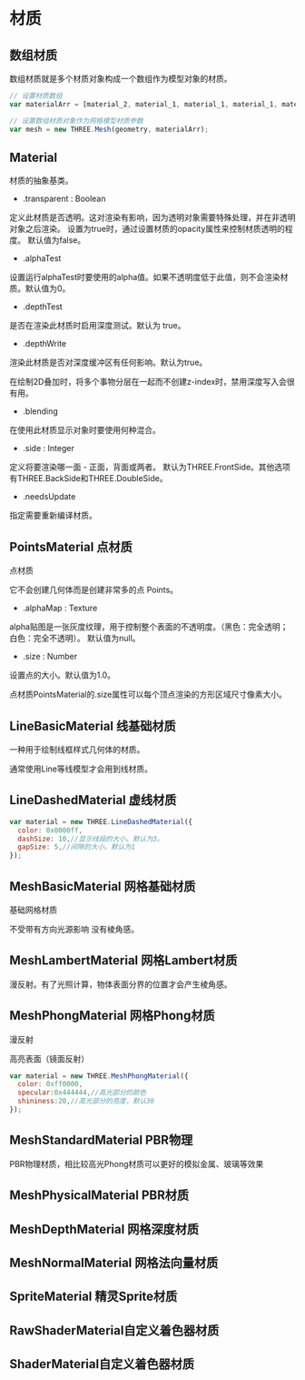 # 材质

## 数组材质

数组材质就是多个材质对象构成一个数组作为模型对象的材质。

```js
// 设置材质数组
var materialArr = [material_2, material_1, material_1, material_1, material_1, material_1];

// 设置数组材质对象作为网格模型材质参数
var mesh = new THREE.Mesh(geometry, materialArr);
```

## Material

材质的抽象基类。

- .transparent : Boolean

定义此材质是否透明。这对渲染有影响，因为透明对象需要特殊处理，并在非透明对象之后渲染。
设置为true时，通过设置材质的opacity属性来控制材质透明的程度。
默认值为false。

- .alphaTest

设置运行alphaTest时要使用的alpha值。如果不透明度低于此值，则不会渲染材质。默认值为0。

- .depthTest

是否在渲染此材质时启用深度测试。默认为 true。

- .depthWrite

渲染此材质是否对深度缓冲区有任何影响。默认为true。

在绘制2D叠加时，将多个事物分层在一起而不创建z-index时，禁用深度写入会很有用。

- .blending

在使用此材质显示对象时要使用何种混合。

- .side : Integer

定义将要渲染哪一面 - 正面，背面或两者。 默认为THREE.FrontSide。其他选项有THREE.BackSide和THREE.DoubleSide。

- .needsUpdate

指定需要重新编译材质。

## PointsMaterial 点材质

点材质

它不会创建几何体而是创建非常多的点 Points。

- .alphaMap : Texture

alpha贴图是一张灰度纹理，用于控制整个表面的不透明度。（黑色：完全透明；白色：完全不透明）。 默认值为null。

- .size : Number

设置点的大小。默认值为1.0。

点材质PointsMaterial的.size属性可以每个顶点渲染的方形区域尺寸像素大小。

## LineBasicMaterial 线基础材质

一种用于绘制线框样式几何体的材质。

通常使用Line等线模型才会用到线材质。

## LineDashedMaterial 虚线材质

```js
var material = new THREE.LineDashedMaterial({
  color: 0x0000ff,
  dashSize: 10,//显示线段的大小。默认为3。
  gapSize: 5,//间隙的大小。默认为1
});
```

## MeshBasicMaterial 网格基础材质

基础网格材质

不受带有方向光源影响 没有棱角感。

## MeshLambertMaterial 网格Lambert材质

漫反射。有了光照计算，物体表面分界的位置才会产生棱角感。

## MeshPhongMaterial 网格Phong材质

漫反射

高亮表面（镜面反射）

```js
var material = new THREE.MeshPhongMaterial({
  color: 0xff0000,
  specular:0x444444,//高光部分的颜色
  shininess:20,//高光部分的亮度，默认30
});
```

## MeshStandardMaterial PBR物理

PBR物理材质，相比较高光Phong材质可以更好的模拟金属、玻璃等效果

## MeshPhysicalMaterial PBR材质

## MeshDepthMaterial 网格深度材质

## MeshNormalMaterial 网格法向量材质

## SpriteMaterial 精灵Sprite材质

## RawShaderMaterial自定义着色器材质

## ShaderMaterial自定义着色器材质

